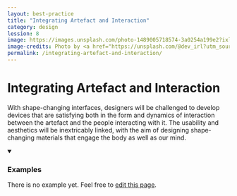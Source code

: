 ```yaml
---
layout: best-practice
title: "Integrating Artefact and Interaction"
category: design
lession: 8
image: https://images.unsplash.com/photo-1489005718574-3a0254a199e2?ixlib=rb-1.2.1&ixid=eyJhcHBfaWQiOjEyMDd9&auto=format&fit=crop&w=2089&q=80
image-credits: Photo by <a href="https://unsplash.com/@dev_irl?utm_source=unsplash&amp;utm_medium=referral&amp;utm_content=creditCopyText">Dev Benjamin</a> on <a href="/s/photos/interaction?utm_source=unsplash&amp;utm_medium=referral&amp;utm_content=creditCopyText">Unsplash</a>
permalink: /integrating-artefact-and-interaction/
---
```


# Integrating Artefact and Interaction
With shape-changing interfaces, designers will be challenged to develop devices that are satisfying both in the form and dynamics of interaction between the artefact and the people interacting with it. The usability and aesthetics will be inextricably linked, with the aim of designing shape-changing materials that engage the body as well as our mind.

<details markdown="1" open>
<summary><h3>Examples</h3></summary> 
There is no example yet. Feel free to <a href="{{ site.repo }}/edit/master/{{ page.path }}" target="_blank"><i class="fa fa-edit fa-fw"></i> edit this page</a>.
</details>